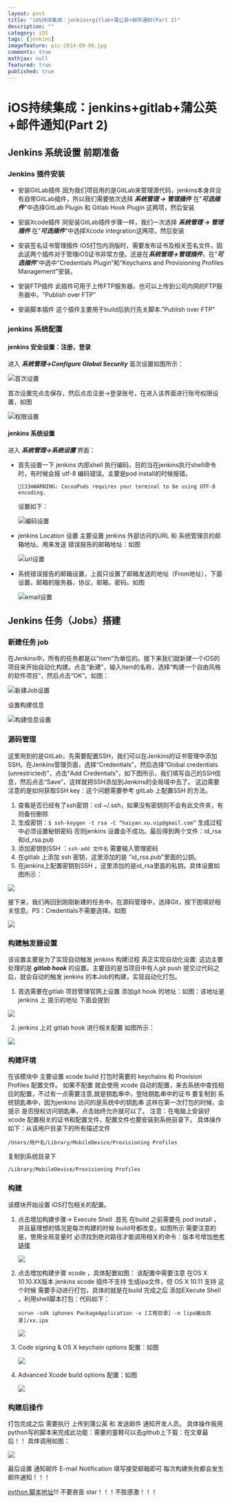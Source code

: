 ```yaml
---
layout: post
title: "iOS持续集成：jenkins+gitlab+蒲公英+邮件通知(Part 2)"
description: ""
category: iOS
tags: [jenkins]
imagefeature: pic-2014-09-08.jpg
comments: true
mathjax: null
featured: true
published: true
---
```




# iOS持续集成：jenkins+gitlab+蒲公英+邮件通知(Part 2)


## Jenkins 系统设置 前期准备


### Jenkins 插件安装


  * 安装GitLab插件
  	  因为我们项目用的是GitLab来管理源代码，jenkins本身并没有自带GitLab插件，所以我们需要依次选择 ***系统管理 -> 管理插件*** 在"***可选插件***"中选择GitLab Plugin 和 Gitlab Hook Plugin 这两项，然后安装
  	  
  * 安装Xcode插件
    同安装GitLab插件步骤一样，我们一次选择  ***系统管理 -> 管理插件*** 在"***可选插件***"中选择Xcode integration这两项，然后安装
    
  *  安装签名证书管理插件
		iOS打包内测版时，需要发布证书及相关签名文件，因此这两个插件对于管理iOS证书非常方便。还是在***系统管理->管理插件***，在“***可选插件***”中选中“Credentials Plugin”和“Keychains and Provisioning Profiles Management”安装。
		
 *	 安装FTP插件
 	 此插件可用于上传FTP服务器，也可以上传到公司内网的FTP服务器中。"Publish over FTP"
 	 
 * 安装脚本插件
 	 这个插件主要用于build后执行先关脚本."Publish over FTP"
 	 
### jenkins 系统配置


#### jenkins 安全设置：注册，登录


 进入 ***系统管理->Configure Global Security*** 首次设置如图所示：
 
 ![首次设置](../images/jenkins/login1.png)


 首次设置完点击保存，然后点击注册->登录账号，在进入该界面进行账号权限设置，如图
 
  ![权限设置](../images/jenkins/login2.png)

#### jenkins 系统设置
进入 ***系统管理->系统设置*** 界面：

* 首先设置一下 jenkins 内部shell 执行编码，目的当在jenkins执行shell命令时，有时候会报 utf-8 编码错误。主要是pod install的时候报错。
	
	```
	[33mWARNING: CocoaPods requires your terminal to be using UTF-8 encoding.
	```
	设置如下：
	
	![编码设置](../images/jenkins/lang.png)
	
* jenkins Location 设置
  主要设置 jenkins 外部访问的URL 和 系统管理员的邮箱地址。用来发送 错误报告的邮箱地址：如图
  
  ![url设置](../images/jenkins/location.png)
  
* 系统错误报告的邮箱设置，上面只设置了邮箱发送的地址（From地址），下面设置，邮箱的服务器，协议，邮箱，密码。如图
 	
 	![email设置](../images/jenkins/email.png)
 	
## Jenkins 任务（Jobs）搭建


### 新建任务 job


  在Jenkins中，所有的任务都是以“item”为单位的。接下来我们就新建一个iOS的项目来开始自动化构建。点击“新建”，输入item的名称，选择“构建一个自由风格的软件项目”，然后点击“OK”。如图：


  
  ![新建Job设置](../images/jenkins/createjob1.png)


 
 设置构建信息


 
 ![构建信息设置](../images/jenkins/name.png)


 
### 源码管理
这里用到的是GitLab，先需要配置SSH，我们可以在Jenkins的证书管理中添加SSH。在Jenkins管理页面，选择“Credentials”，然后选择“Global credentials (unrestricted)”，点击“Add Credentials”，如下图所示，我们填写自己的SSH信息，然后点击“Save”，这样就把SSH添加到Jenkins的全局域中去了。
这边需要注意的是如何获取SSH key：这个问题需要参考 gitLab 上配置SSH 的方法。

1. 查看是否已经有了ssh密钥：cd ~/.ssh，如果没有密钥则不会有此文件夹，有则备份删除
2. 生成密钥：`$ ssh-keygen -t rsa -C “haiyan.xu.vip@gmail.com”` 生成过程中必须设置秘钥密码 否则jenkins 设置会不成功。最后得到两个文件：id_rsa和id_rsa.pub
3. 添加密钥到SSH ：`ssh-add 文件名` 需要输入管理密码
4. 在gitlab 上添加 ssh 密钥，这里添加的是 "id_rsa.pub"里面的公钥。
5. 在jenkins上配置密钥到SSH ，这里添加的是id_rsa里面的私钥。具体设置如图所示：

![](../images/jenkins/ssh.png)

接下来，我们再回到刚刚新建的任务中，在源码管理中，选择Git，按下图填好相关信息。PS：Credentials不需要选择。如图

![](../images/jenkins/git.png)

### 构建触发器设置


该设置主要是为了实现自动触发 jenkins 构建过程 真正实现自动化设置:
这边主要处理的是 ***gitlab hook*** 的设置。主要目的是当项目中有人git push 提交过代码之后，就会自动的触发 jenkins 的本Job的构建，实现自动化打包。

1. 首选需要在gitlab 项目管理官网上设置 添加git hook 的地址：如图：该地址是jenkins 上 提示的地址 下面会提到
	 
![](../images/jenkins/gitlabhook.png)

2. jenkins 上对 gitlab hook 进行相关配置 如图所示：

![](../images/jenkins/jenkinsgitlabhook.png)

### 构建环境


在该模块中 主要设置 xcode build 打包时需要的 keychains 和 Provision Profiles 配置文件。
如果不配置 就会使用 xcode 自动的配置，来去系统中查找相应的配置，不过有一点需要注意,就是钥匙串中，登陆钥匙串中的证书 要复制到 系统钥匙串中，因为jenkins 访问的是系统中的钥匙串 这样在第一次打包的时候，会提示 是否授权访问钥匙串，点击始终允许就可以了。
注意：在电脑上安装好 xcode 配置相关的证书和配置文件，配置文件也要安装到系统目录下。
具体操作如下：从该用户目录下的所有描述文件

```
/Users/用户名/Library/MobileDevice/Provisioning Profiles
```
复制到系统目录下

```
/Library/MobileDevice/Provisioning Profiles
```

### 构建


该模块开始设置 iOS打包相关的配置。

1. 点击增加构建步骤-> Execute Shell .首先 在build 之前需要先 pod install ，并且最理想的情况是每次构建的时候 build号都改变。如图所示
	需要注意的是，使用全局变量时 必须找到绝对路径才能调用相关的命令：版本号增加[参考链接](https://www.5288z.com/?p=1651)
	
	![](../images/jenkins/pod.png)
	
2.  点击增加构建步骤 xcode ，具体配置如图：
	  该配置中需要注意 在OS X 10.10.XX版本 jenkins xcode 插件不支持 生成ipa文件，但 OS X 10.11 支持 这个时候 需要手动进行打包，具体的就是在build 完成之后 添加EXecute Shell ，利用shell脚本打包：代码如下：
	  
	  ```
	  xcrun -sdk iphones PackageApplication -v [工程目录] -o [ipa输出目录]/xx.ipa
	  ```
	  
	  
	  ![](../images/jenkins/xcode.png)
	  
3. Code signing & OS X keychain options 配置：如图
   
   ![](../images/jenkins/codesigning.png)
	
4. Advanced Xcode build options 配置：如图
	 
	 ![](../images/jenkins/xcodebuild.png)

### 构建后操作


 打包完成之后 需要执行 上传到蒲公英 和 发送邮件 通知开发人员。
   具体操作我用python写的脚本来完成此功能：需要的童鞋可以去github上下载：在文章最后！！
   具体调用如图：
    
![](../images/jenkins/pgy.png)
  
  最后设置 通知邮件 E-mail Notification 填写接受邮箱即可 每次构建失败都会发生邮件通知！！！
 
  
 [python 脚本地址](https://github.com/RunningYoung/jenkins-pgy-python)!!! 不要吝啬 star！！！不胜感激！！！ 

	
 
 
 

